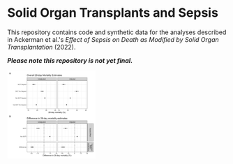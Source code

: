 # Solid Organ Transplants and Sepsis

This repository contains code and synthetic data for the analyses described in Ackerman et al.'s *Effect of Sepsis on Death as Modified by Solid Organ Transplantation* (2022).

***Please note this repository is not yet final.***

<a href="https://github.com/kathoffman/sot-sepsis-application/blob/master/output/main_forest_plot.jpg"><img src="https://github.com/kathoffman/sot-sepsis-application/blob/master/output/main_forest_plot.jpg" width=40%/>